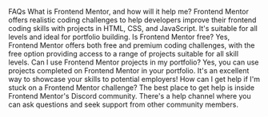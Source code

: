 FAQs What is Frontend Mentor, and how will it help me? Frontend Mentor offers realistic coding challenges to help developers improve their frontend coding skills with projects in HTML, CSS, and JavaScript. It's suitable for all levels and ideal for portfolio building. Is Frontend Mentor free? Yes, Frontend Mentor offers both free and premium coding challenges, with the free option providing access to a range of projects suitable for all skill levels. Can I use Frontend Mentor projects in my portfolio? Yes, you can use projects completed on Frontend Mentor in your portfolio. It's an excellent way to showcase your skills to potential employers! How can I get help if I'm stuck on a Frontend Mentor challenge? The best place to get help is inside Frontend Mentor's Discord community. There's a help channel where you can ask questions and seek support from other community members.
